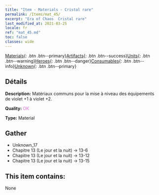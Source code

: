 ```yaml
---
title: "Item - Materials - Cristal rare"
permalink: /Items/mat_45/
excerpt: "Era of Chaos  Cristal rare"
last_modified_at: 2021-03-25
locale: fr
ref: "mat_45.md"
toc: false
classes: wide
---
```

 [Materials](/fr/Items/){: .btn .btn--primary}[Artifacts](/fr/Items/Artifacts/){: .btn .btn--success}[Units](/fr/Items/Units/){: .btn .btn--warning}[Heroes](/fr/Items/Heroes/){: .btn .btn--danger}[Consumables](/fr/Items/Consumables/){: .btn .btn--info}[Unknown](/fr/Items/Unknown/){: .btn .btn--primary}

## Détails
 **Description:** Matériaux communs pour la mise à niveau des équipements de violet +1 à violet +2.

 **Quality:** <span style="color: #DA70D6">OK</span>

 **Type:** Material

## Gather

*    Unknown_17 
*    Chapitre 13 (Le jour et la nuit) -> 13-6 
*    Chapitre 13 (Le jour et la nuit) -> 13-12 
*    Chapitre 13 (Le jour et la nuit) -> 13-15 

## This item contains:

  None

